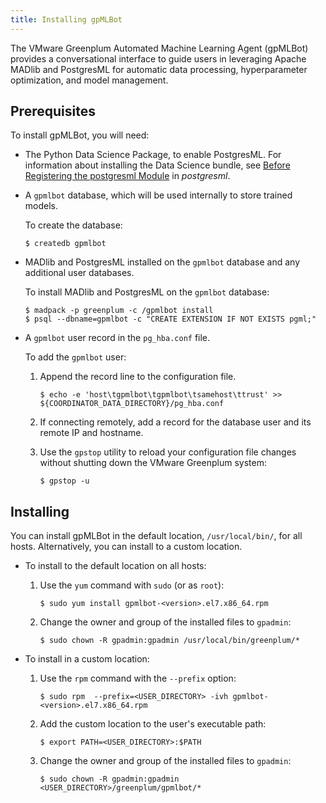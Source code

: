 ```yaml
---
title: Installing gpMLBot
---
```


The VMware Greenplum Automated Machine Learning Agent (gpMLBot) provides a conversational interface to guide users in leveraging Apache MADlib and PostgresML for automatic data processing, hyperparameter optimization, and model management.

## Prerequisites

To install gpMLBot, you will need:

* The Python Data Science Package, to enable PostgresML. For information about installing the Data Science bundle, see [Before Registering the postgresml Module](../ref_guide/modules/postgresml.html#prereqs) in _postgresml_.

* A `gpmlbot` database, which will be used internally to store trained models.

    To create the database:

    ```
    $ createdb gpmlbot
    ```

* MADlib and PostgresML installed on the `gpmlbot` database and any additional user databases.

    To install MADlib and PostgresML on the `gpmlbot` database:

    ```
    $ madpack -p greenplum -c /gpmlbot install
    $ psql --dbname=gpmlbot -c "CREATE EXTENSION IF NOT EXISTS pgml;"
    ```

* A `gpmlbot` user record in the `pg_hba.conf` file.

    To add the `gpmlbot` user:

    1. Append the record line to the configuration file.

        ```
        $ echo -e 'host\tgpmlbot\tgpmlbot\tsamehost\ttrust' >> ${COORDINATOR_DATA_DIRECTORY}/pg_hba.conf
        ```

    1. If connecting remotely, add a record for the database user and its remote IP and hostname.

    1. Use the `gpstop` utility to reload your configuration file changes without shutting down the VMware Greenplum system:

        ```
        $ gpstop -u
        ```

## Installing

You can install gpMLBot in the default location, `/usr/local/bin/`, for all hosts. Alternatively, you can install to a custom location.

* To install to the default location on all hosts:

    1. Use the `yum` command with `sudo` (or as `root`):

        ```
        $ sudo yum install gpmlbot-<version>.el7.x86_64.rpm
        ```

    1. Change the owner and group of the installed files to `gpadmin`:

        ```
        $ sudo chown -R gpadmin:gpadmin /usr/local/bin/greenplum/*
        ```

* To install in a custom location:

    1. Use the `rpm` command with the `--prefix` option:

        ```
        $ sudo rpm  --prefix=<USER_DIRECTORY> -ivh gpmlbot-<version>.el7.x86_64.rpm
        ```

    1. Add the custom location to the user's executable path:

        ```
        $ export PATH=<USER_DIRECTORY>:$PATH
        ```

    1. Change the owner and group of the installed files to `gpadmin`:

        ```
        $ sudo chown -R gpadmin:gpadmin <USER_DIRECTORY>/greenplum/gpmlbot/*
        ```
